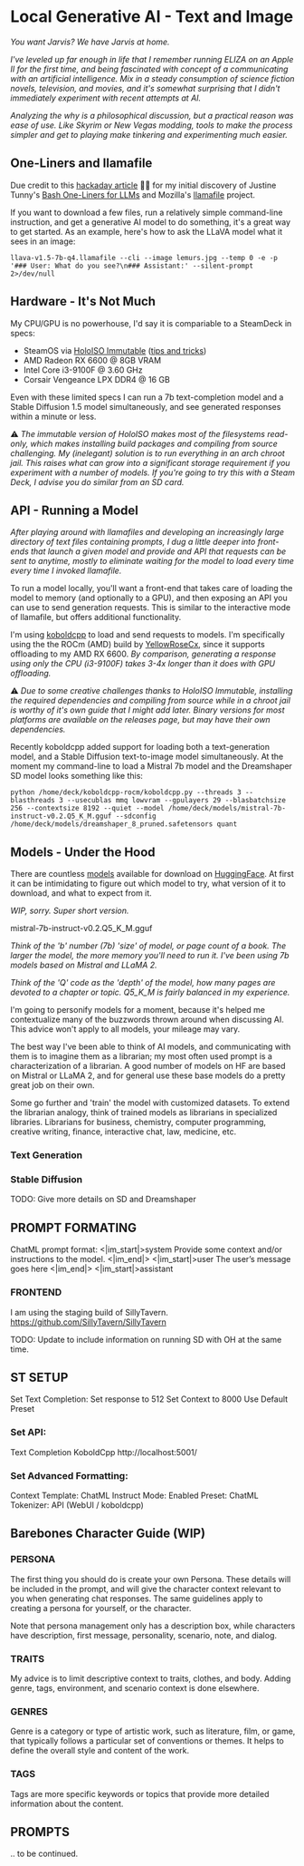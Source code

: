 # Local Generative AI - Text and Image
_You want Jarvis? We have Jarvis at home._

_I've leveled up far enough in life that I remember running ELIZA on an Apple II for the first time, and being fascinated with concept of a communicating with an artificial intelligence. Mix in a steady consumption of science fiction novels, television, and movies, and it's somewhat surprising that I didn't immediately experiment with recent attempts at AI._

_Analyzing the why is a philosophical discussion, but a practical reason was ease of use. Like Skyrim or New Vegas modding, tools to make the process simpler and get to playing make tinkering and experimenting much easier._

## One-Liners and llamafile

Due credit to this [hackaday article](https://hackaday.com/2023/12/29/using-local-ai-on-the-command-line-to-rename-images-and-more/) :pirate_flag: for my initial discovery of Justine Tunny's [Bash One-Liners for LLMs](https://justine.lol/oneliners/) and Mozilla's [llamafile](https://github.com/Mozilla-Ocho/llamafile) project.

If you want to download a few files, run a relatively simple command-line instruction, and get a generative AI model to do something, it's a great way to get started. As an example, here's how to ask the LLaVA model what it sees in an image:

``
llava-v1.5-7b-q4.llamafile --cli --image lemurs.jpg --temp 0 -e -p '### User: What do you see?\n### Assistant:' --silent-prompt 2>/dev/null
``

## Hardware - It's Not Much

My CPU/GPU is no powerhouse, I'd say it is compariable to a SteamDeck in specs:

- SteamOS via [HoloISO Immutable](https://github.com/holoiso-staging/releases) ([tips and tricks](https://github.com/emil-muzz/emil-muzz/blob/main/steamos-tricks.md))
- AMD Radeon RX 6600 @ 8GB VRAM
- Intel Core i3-9100F @ 3.60 GHz
- Corsair Vengeance LPX DDR4 @ 16 GB

Even with these limited specs I can run a 7b text-completion model and a Stable Diffusion 1.5 model simultaneously, and see generated responses within a minute or less.

:warning: _The immutable version of HoloISO makes most of the filesystems read-only, which makes installing build packages and compiling from source challenging. My (inelegant) solution is to run everything in an arch chroot jail. This raises what can grow into a significant storage requirement if you experiment with a number of models. If you're going to try this with a Steam Deck, I advise you do similar from an SD card._

## API - Running a Model

_After playing around with llamafiles and developing an increasingly large directory of text files containing prompts, I dug a little deeper into front-ends that launch a given model and provide and API that requests can be sent to anytime, mostly to eliminate waiting for the model to load every time every time I invoked llamafile._

To run a model locally, you'll want a front-end that takes care of loading the model to memory (and optionally to a GPU), and then exposing an API you can use to send generation requests. This is similar to the interactive mode of llamafile, but offers additional functionality.

I'm using [koboldcpp](https://github.com/LostRuins/koboldcpp) to load and send requests to models. I'm specifically using the the ROCm (AMD) build by [YellowRoseCx](https://github.com/YellowRoseCx/koboldcpp-rocm), since it supports offloading to my AMD RX 6600. _By comparison, generating a response using only the CPU (i3-9100F) takes 3-4x longer than it does with GPU offloading._

:warning: _Due to some creative challenges thanks to HoloISO Immutable, installing the required dependencies and compiling from source while in a chroot jail is worthy of it's own guide that I might add later. Binary versions for most platforms are available on the releases page, but may have their own dependencies._

Recently koboldcpp added support for loading both a text-generation model, and a Stable Diffusion text-to-image model simultaneously. At the moment my command-line to load a Mistral 7b model and the Dreamshaper SD model looks something like this:

``
python /home/deck/koboldcpp-rocm/koboldcpp.py --threads 3 --blasthreads 3 --usecublas mmq lowvram --gpulayers 29 --blasbatchsize 256 --contextsize 8192 --quiet --model /home/deck/models/mistral-7b-instruct-v0.2.Q5_K_M.gguf --sdconfig /home/deck/models/dreamshaper_8_pruned.safetensors quant
``

 ## Models - Under the Hood

There are countless [models](https://huggingface.co/models?pipeline_tag=text-generation&library=gguf) available for download on [HuggingFace](https://huggingface.co). At first it can be intimidating to figure out which model to try, what version of it to download, and what to expect from it.

_WIP, sorry. Super short version._

mistral-7b-instruct-v0.2.Q5_K_M.gguf

_Think of the 'b' number (7b) 'size' of model, or page count of a book. The larger the model, the more memory you'll need to run it. I've been using 7b models based on Mistral and LLaMA 2._

_Think of the 'Q' code as the 'depth' of the model, how many pages are devoted to a chapter or topic. Q5_K_M is fairly balanced in my experience._

I'm going to personify models for a moment, because it's helped me contextualize many of the buzzwords thrown around when discussing AI. This advice won't apply to all models, your mileage may vary.

The best way I've been able to think of AI models, and communicating with them is to imagine them as a librarian; my most often used prompt is a characterization of a librarian. A good number of models on HF are based on Mistral or LLaMA 2, and for general use these base models do a pretty great job on their own. 

Some go further and 'train' the model with customized datasets. To extend the librarian analogy, think of trained models as librarians in specialized libraries. Librarians for business, chemistry, computer programming, creative writing, finance, interactive chat, law, medicine, etc.

### Text Generation

### Stable Diffusion 

 TODO: Give more details on SD and Dreamshaper
 
 ## PROMPT FORMATING
 
 ChatML prompt format:
 	<|im_start|>system 
 	Provide some context and/or instructions to the model.
 	<|im_end|> 
 	<|im_start|>user 
 	The user’s message goes here
 	<|im_end|> 
 	<|im_start|>assistant 

### FRONTEND

 I am using the staging build of SillyTavern. https://github.com/SillyTavern/SillyTavern

 TODO: Update to include information on running SD with OH at the same time.

## ST SETUP

Set Text Completion:
Set response to 512
Set Context to 8000
Use Default Preset

### Set API:	

Text Completion
KoboldCpp
http://localhost:5001/

### Set Advanced Formatting:

Context Template: ChatML
Instruct Mode: Enabled
Preset: ChatML
Tokenizer: API (WebUI / koboldcpp)

## Barebones Character Guide (WIP)

### PERSONA

The first thing you should do is create your own Persona. These details
will be included in the prompt, and will give the character context 
relevant to you when generating chat responses. The same guidelines 
apply to creating a persona for yourself, or the character.

Note that persona management only has a description box, while characters
have description, first message, personality, scenario, note, and dialog.

### TRAITS

My advice is to limit descriptive context to traits, clothes, and body.
Adding genre, tags, environment, and scenario context is done elsewhere.

### GENRES

Genre is a category or type of artistic work, such as literature, film, or game, that typically follows a particular set of conventions or themes. It helps to define the overall style and content of the work.

### TAGS

Tags are more specific keywords or topics that provide more detailed information about the content.

## PROMPTS

.. to be continued.
